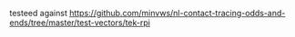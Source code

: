 testeed against https://github.com/minvws/nl-contact-tracing-odds-and-ends/tree/master/test-vectors/tek-rpi

